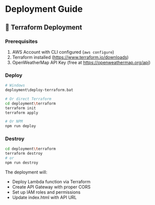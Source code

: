 # Deployment Guide

## 🚀 Terraform Deployment

### Prerequisites
1. AWS Account with CLI configured (`aws configure`)
2. Terraform installed (https://www.terraform.io/downloads)
3. OpenWeatherMap API Key (free at https://openweathermap.org/api)

### Deploy
```bash
# Windows
deployment\deploy-terraform.bat

# Or direct Terraform
cd deployment\terraform
terraform init
terraform apply

# Or NPM
npm run deploy
```

### Destroy
```bash
cd deployment\terraform
terraform destroy
# or
npm run destroy
```

The deployment will:
- Deploy Lambda function via Terraform
- Create API Gateway with proper CORS
- Set up IAM roles and permissions
- Update index.html with API URL